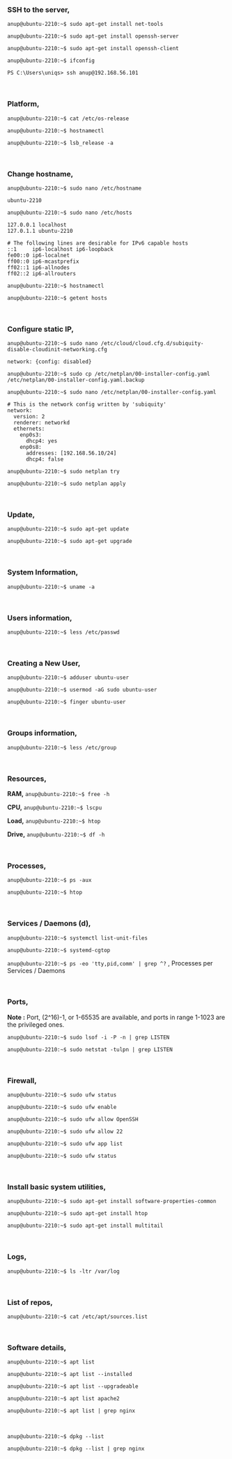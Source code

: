 ### SSH to the server,

`anup@ubuntu-2210:~$ sudo apt-get install net-tools`

`anup@ubuntu-2210:~$ sudo apt-get install openssh-server`

`anup@ubuntu-2210:~$ sudo apt-get install openssh-client`


`anup@ubuntu-2210:~$ ifconfig`

`PS C:\Users\uniqs> ssh anup@192.168.56.101`

<br>

### Platform,

`anup@ubuntu-2210:~$ cat /etc/os-release`

`anup@ubuntu-2210:~$ hostnamectl`

`anup@ubuntu-2210:~$ lsb_release -a`

<br>

### Change hostname,

`anup@ubuntu-2210:~$ sudo nano /etc/hostname`

    ubuntu-2210

`anup@ubuntu-2210:~$ sudo nano /etc/hosts`

    127.0.0.1 localhost
    127.0.1.1 ubuntu-2210
    
    # The following lines are desirable for IPv6 capable hosts
    ::1     ip6-localhost ip6-loopback
    fe00::0 ip6-localnet
    ff00::0 ip6-mcastprefix
    ff02::1 ip6-allnodes
    ff02::2 ip6-allrouters

`anup@ubuntu-2210:~$ hostnamectl`

`anup@ubuntu-2210:~$ getent hosts`

<br>

### Configure static IP,

`anup@ubuntu-2210:~$ sudo nano /etc/cloud/cloud.cfg.d/subiquity-disable-cloudinit-networking.cfg`

    network: {config: disabled}


`anup@ubuntu-2210:~$ sudo cp /etc/netplan/00-installer-config.yaml /etc/netplan/00-installer-config.yaml.backup`

`anup@ubuntu-2210:~$ sudo nano /etc/netplan/00-installer-config.yaml`

    # This is the network config written by 'subiquity'
    network:
      version: 2
      renderer: networkd
      ethernets:
        enp0s3:
          dhcp4: yes
        enp0s8:
          addresses: [192.168.56.10/24]
          dhcp4: false

`anup@ubuntu-2210:~$ sudo netplan try`

`anup@ubuntu-2210:~$ sudo netplan apply`

<br>

### Update,

`anup@ubuntu-2210:~$ sudo apt-get update`

`anup@ubuntu-2210:~$ sudo apt-get upgrade`

<br>

### System Information,

`anup@ubuntu-2210:~$ uname -a`

<br>

### Users information,

`anup@ubuntu-2210:~$ less /etc/passwd`

<br>

### Creating a New User,

`anup@ubuntu-2210:~$ adduser ubuntu-user`

`anup@ubuntu-2210:~$ usermod -aG sudo ubuntu-user`

`anup@ubuntu-2210:~$ finger ubuntu-user`

<br>

### Groups information,

`anup@ubuntu-2210:~$ less /etc/group`

<br>

### Resources,

**RAM,** `anup@ubuntu-2210:~$ free -h`

**CPU,** `anup@ubuntu-2210:~$ lscpu`

**Load,** `anup@ubuntu-2210:~$ htop`

**Drive,** `anup@ubuntu-2210:~$ df -h`

<br>

### Processes,

`anup@ubuntu-2210:~$ ps -aux`

`anup@ubuntu-2210:~$ htop`

<br>

### Services / Daemons (d),

`anup@ubuntu-2210:~$ systemctl list-unit-files`

`anup@ubuntu-2210:~$ systemd-cgtop`

`anup@ubuntu-2210:~$ ps -eo 'tty,pid,comm' | grep ^?` , Processes per Services / Daemons

<br>

### Ports,

**Note :** Port, (2^16)-1, or 1-65535 are available, and ports in range 1-1023 are the privileged ones.

`anup@ubuntu-2210:~$ sudo lsof -i -P -n | grep LISTEN`

`anup@ubuntu-2210:~$ sudo netstat -tulpn | grep LISTEN`

<br>

### Firewall,

`anup@ubuntu-2210:~$ sudo ufw status`

`anup@ubuntu-2210:~$ sudo ufw enable`

`anup@ubuntu-2210:~$ sudo ufw allow OpenSSH`

`anup@ubuntu-2210:~$ sudo ufw allow 22`

`anup@ubuntu-2210:~$ sudo ufw app list`

`anup@ubuntu-2210:~$ sudo ufw status`

<br>

### Install basic system utilities,

`anup@ubuntu-2210:~$ sudo apt-get install software-properties-common`

`anup@ubuntu-2210:~$ sudo apt-get install htop`

`anup@ubuntu-2210:~$ sudo apt-get install multitail`

<br>

### Logs,

`anup@ubuntu-2210:~$ ls -ltr /var/log`

<br>

### List of repos,

`anup@ubuntu-2210:~$ cat /etc/apt/sources.list`

<br>

### Software details,

`anup@ubuntu-2210:~$ apt list`

`anup@ubuntu-2210:~$ apt list --installed`

`anup@ubuntu-2210:~$ apt list --upgradeable`

`anup@ubuntu-2210:~$ apt list apache2`

`anup@ubuntu-2210:~$ apt list | grep nginx`

<br>

`anup@ubuntu-2210:~$ dpkg --list`

`anup@ubuntu-2210:~$ dpkg --list | grep nginx`

<br>
